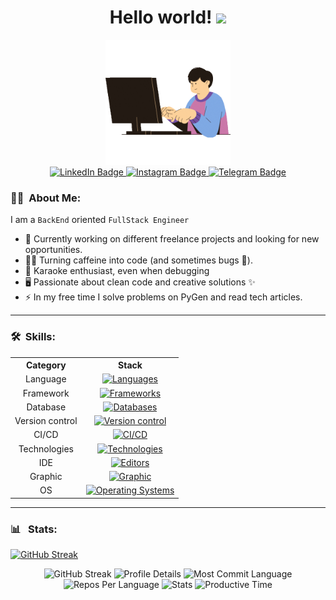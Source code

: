 <h1 align="center">
  Hello world!
  <img src="https://media.giphy.com/media/hvRJCLFzcasrR4ia7z/giphy.gif" width="30px">
</h1>
<div id="header" align="center">
  <img src="logo1.gif" width="200"/>
</div>
<div id="badges" align="center">
  <a href="https://www.linkedin.com/in/kelevv/">
    <img src="https://img.shields.io/badge/LinkedIn-blue?style=flat&logo=linkedin&logoColor=white" alt="LinkedIn Badge"/>
  </a>
  <a href="https://www.instagram.com/u_should_hire_me/">
    <img src="https://img.shields.io/badge/Instagram-purple?style=flat&logo=instagram&logoColor=white" alt="Instagram Badge"/>
  </a>
  <a href="https://t.me/malikinsdev">
    <img src="https://img.shields.io/badge/Telegram-blue?style=flat&logo=telegram&logoColor=white" alt="Telegram Badge"/>
  </a>
</div>

### :man_technologist: &nbsp;About Me:

I am a `BackEnd` oriented `FullStack Engineer`

-   🔭 Currently working on different freelance projects and looking for new opportunities.
-   👨‍💻 Turning caffeine into code (and sometimes bugs 🐛).
-   🎤 Karaoke enthusiast, even when debugging
-   🖥️ Passionate about clean code and creative solutions ✨
-   ⚡ In my free time I solve problems on PyGen and read tech articles.

---

### :hammer_and_wrench: &nbsp;Skills:

<div align="center">
  <table>
    <tr>
      <th>Category</th>
      <th>Stack</th>
    </tr>
    <tr align="center">
      <td>Language</td>
      <td>
        <a href="https://skillicons.dev">
          <img src="https://skillicons.dev/icons?i=py,js,ts,c" alt="Languages">
        </a>
      </td>
    </tr>
    <tr align="center">
      <td>Framework</td>
      <td>
        <a href="https://skillicons.dev">
          <img src="https://skillicons.dev/icons?i=nodejs,django,express,flask,fastapi" alt="Frameworks">
        </a>
      </td>
    </tr>
    <tr align="center">
      <td>Database</td>
      <td>
        <a href="https://skillicons.dev">
          <img src="https://skillicons.dev/icons?i=mongodb,postgres,redis,sqlite,sequelize" alt="Databases">
        </a>
      </td>
    </tr>
    <tr align="center">
      <td>Version control</td>
      <td>
        <a href="https://skillicons.dev">
          <img src="https://skillicons.dev/icons?i=git,gitlab,github,bitbucket" alt="Version control">
        </a>
      </td>
    </tr>
    <tr align="center">
      <td>CI/CD</td>
      <td>
        <a href="https://skillicons.dev">
          <img src="https://skillicons.dev/icons?i=jenkins,docker" alt="CI/CD">
        </a>
      </td>
    </tr>
    <tr align="center">
      <td>Technologies</td>
      <td>
        <a href="https://skillicons.dev">
          <img src="https://skillicons.dev/icons?i=npm,html,css,bootstrap" alt="Technologies">
        </a>
      </td>
    </tr>
    <tr align="center">
      <td>IDE</td>
      <td>
        <a href="https://skillicons.dev">
          <img src="https://skillicons.dev/icons?i=pycharm,sublime,vim,vscode,unity" alt="Editors">
        </a>
      </td>
    </tr>
    <tr align="center">
      <td>Graphic</td>
      <td>
        <a href="https://skillicons.dev">
          <img src="https://skillicons.dev/icons?i=threejs,blender,autocad" alt="Graphic">
        </a>
      </td>
    </tr>
    <tr align="center">
      <td>OS</td>
      <td>
        <a href="https://skillicons.dev">
          <img src="https://skillicons.dev/icons?i=ubuntu,windows" alt="Operating Systems">
        </a>
      </td>
    </tr>
  </table>
</div>

---

### :bar_chart:  &nbsp;Stats:

[![GitHub Streak](https://streak-stats.demolab.com/?user=malikinss&theme=material-palenight)](https://git.io/streak-stats)

<div align="center">
  <img src="https://streak-stats.demolab.com?user=malikinss&theme=material-palenight" alt="GitHub Streak">
  <img src="https://github-profile-summary-cards.vercel.app/api/cards/profile-details?username=malikinss&theme=material_palenight" alt="Profile Details">
  <img src="https://github-profile-summary-cards.vercel.app/api/cards/most-commit-language?username=malikinss&theme=material_palenight" alt="Most Commit Language">
  <img src="https://github-profile-summary-cards.vercel.app/api/cards/repos-per-language?username=malikinss&theme=material_palenight" alt="Repos Per Language">
  <img src="https://github-profile-summary-cards.vercel.app/api/cards/stats?username=malikinss&theme=material_palenight" alt="Stats">
  <img src="https://github-profile-summary-cards.vercel.app/api/cards/productive-time?username=malikinss&theme=material_palenight" alt="Productive Time">
</div>
